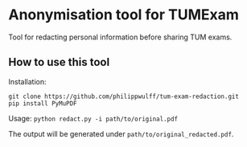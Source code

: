# Anonymisation tool for TUMExam

Tool for redacting personal information before sharing TUM exams.

## How to use this tool

Installation:
```
git clone https://github.com/philippwulff/tum-exam-redaction.git
pip install PyMuPDF
```

Usage: `python redact.py -i path/to/original.pdf`

The output will be generated under `path/to/original_redacted.pdf`.




